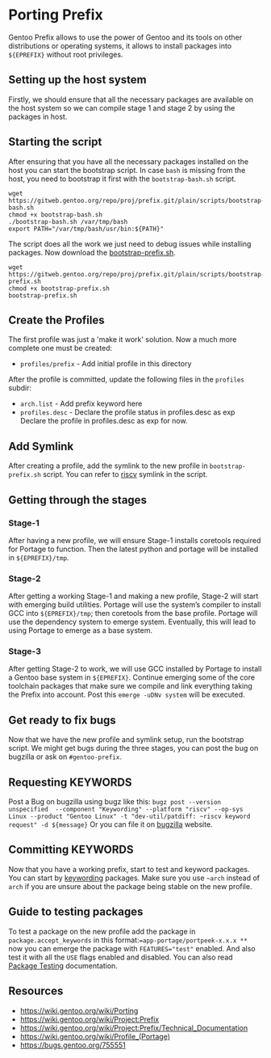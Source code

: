 # Porting Prefix
Gentoo Prefix allows to use the power of Gentoo and its tools on other distributions or operating systems, it allows to install packages into `${EPREFIX}` without root privileges. 

## Setting up the host system
Firstly, we should ensure that all the necessary packages are available on the host system so we can compile stage 1 and stage 2 by using the packages in host.
## Starting the script
After ensuring that you have all the necessary packages installed on the host you can start the bootstrap script. 
In case `bash` is missing from the host, you need to bootstrap it first with the `bootstrap-bash.sh` script. 
```
wget https://gitweb.gentoo.org/repo/proj/prefix.git/plain/scripts/bootstrap-bash.sh
chmod +x bootstrap-bash.sh
./bootstrap-bash.sh /var/tmp/bash
export PATH="/var/tmp/bash/usr/bin:${PATH}" 
```
The script does all the work we just need to debug issues while installing packages. Now download the [bootstrap-prefix.sh](https://gitweb.gentoo.org/repo/proj/prefix.git/plain/scripts/bootstrap-prefix.sh). 
```
wget https://gitweb.gentoo.org/repo/proj/prefix.git/plain/scripts/bootstrap-prefix.sh
chmod +x bootstrap-prefix.sh
bootstrap-prefix.sh 
```

<!-- ## Pushing work into the Portage tree -->

## Create the Profiles
The first profile was just a 'make it work' solution. Now a much more complete one must be created:
- `profiles/prefix` - Add initial profile in this directory

After the profile is committed, update the following files in the `profiles` subdir: 
- `arch.list` - Add prefix keyword here
- `profiles.desc` - Declare the profile status in profiles.desc as exp
Declare the profile in profiles.desc as exp for now.

## Add Symlink
After creating a profile, add the symlink to the new profile in `bootstrap-prefix.sh` script. You can refer to [riscv](https://github.com/gentoo/prefix/blob/master/scripts/bootstrap-prefix.sh#L426) symlink in the script.

## Getting through the stages
### Stage-1
After having a new profile, we will ensure Stage-1 installs coretools required for Portage to function. Then the latest python and portage will be installed in `${EPREFIX}/tmp`. 

### Stage-2
After getting a working Stage-1 and making a new profile, Stage-2 will start with emerging build utilities. Portage will use the system’s compiler to install GCC into `${EPREFIX}/tmp`; then coretools from the base profile. Portage will use the dependency system to emerge system. Eventually, this will lead to using Portage to emerge as a base system.

### Stage-3
After getting Stage-2 to work, we will use GCC installed by Portage to install a Gentoo base system in `${EPREFIX}`. Continue emerging some of the core toolchain packages that make sure we compile and link everything taking the Prefix into account. Post this `emerge -uDNv system` will be executed.

## Get ready to fix bugs
Now that we have the new profile and symlink setup, run the bootstrap script. We might get bugs during the three stages, you can post the bug on bugzilla or ask on `#gentoo-prefix`. 

## Requesting KEYWORDS
Post a Bug on bugzilla using bugz like this: `bugz post --version unspecified  --component "Keywording" --platform "riscv" --op-sys Linux --product "Gentoo Linux" -t "dev-util/patdiff: ~riscv keyword request" -d ${message}`
Or you can file it on [bugzilla](https://bugs.gentoo.org/enter_bug.cgi?product=Gentoo%20Linux) website. 

## Committing KEYWORDS
Now that you have a working prefix, start to test and keyword packages. You can start by [keywording](https://devmanual.gentoo.org/keywording/index.html) packages. Make sure you use `~arch` instead of `arch` if you are unsure about the package being stable on the new profile.

## Guide to testing packages
To test a package on the new profile add the package in `package.accept_keywords` in this format:`=app-portage/portpeek-x.x.x **` now you can emerge the package with `FEATURES="test"` enabled. And also test it with all the `USE` flags enabled and disabled. You can also read [Package Testing](https://wiki.gentoo.org/wiki/Package_testing) documentation.

## Resources
- https://wiki.gentoo.org/wiki/Porting
- https://wiki.gentoo.org/wiki/Project:Prefix
- https://wiki.gentoo.org/wiki/Project:Prefix/Technical_Documentation
- https://wiki.gentoo.org/wiki/Profile_(Portage)
- https://bugs.gentoo.org/755551